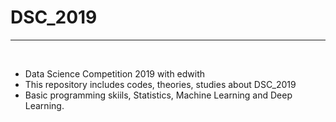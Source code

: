 # DSC_2019

<hr>
<br>

 - Data Science Competition 2019 with edwith
 - This repository includes codes, theories, studies about DSC_2019
 - Basic programming skiils, Statistics, Machine Learning and Deep Learning.
